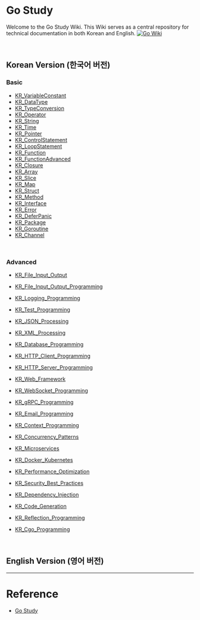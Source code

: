 # Go Study

Welcome to the Go Study Wiki. This Wiki serves as a central repository for technical documentation in both Korean and English.
[![Go Wiki](https://img.shields.io/badge/Go%20Wiki-%23007EC6?style=for-the-badge&logo=go&logoColor=white)](https://github.com/somaz94/go-study/wiki)

<br/>

## Korean Version (한국어 버전)

### Basic 
- [KR\_VariableConstant](https://github.com/somaz94/go-study/wiki/KR_VariableConstant)
- [KR\_DataType](https://github.com/somaz94/go-study/wiki/KR_DataType)
- [KR\_TypeConversion](https://github.com/somaz94/go-study/wiki/KR_TypeConversion)
- [KR\_Operator](https://github.com/somaz94/go-study/wiki/KR_Operator)
- [KR\_String](https://github.com/somaz94/go-study/wiki/KR_String)
- [KR\_Time](https://github.com/somaz94/go-study/wiki/KR_Time)
- [KR\_Pointer](https://github.com/somaz94/go-study/wiki/KR_Pointer)
- [KR\_ControlStatement](https://github.com/somaz94/go-study/wiki/KR_ControlStatement)
- [KR\_LoopStatement](https://github.com/somaz94/go-study/wiki/KR_LoopStatement)
- [KR\_Function](https://github.com/somaz94/go-study/wiki/KR_Function)
- [KR\_FunctionAdvanced](https://github.com/somaz94/go-study/wiki/KR_FunctionAdvanced)
- [KR\_Closure](https://github.com/somaz94/go-study/wiki/KR_Closure)
- [KR\_Array](https://github.com/somaz94/go-study/wiki/KR_Array)
- [KR\_Slice](https://github.com/somaz94/go-study/wiki/KR_Slice)
- [KR\_Map](https://github.com/somaz94/go-study/wiki/KR_Map)
- [KR\_Struct](https://github.com/somaz94/go-study/wiki/KR_Struct)
- [KR\_Method](https://github.com/somaz94/go-study/wiki/KR_Method)
- [KR\_Interface](https://github.com/somaz94/go-study/wiki/KR_Interface)
- [KR\_Error](https://github.com/somaz94/go-study/wiki/KR_Error)
- [KR\_DeferPanic](https://github.com/somaz94/go-study/wiki/KR_DeferPanic)
- [KR\_Package](https://github.com/somaz94/go-study/wiki/KR_Package)
- [KR\_Goroutine](https://github.com/somaz94/go-study/wiki/KR_Goroutine)
- [KR\_Channel](https://github.com/somaz94/go-study/wiki/KR_Channel)

<br/>

### Advanced 

- [KR\_File_Input_Output](https://github.com/somaz94/go-study/wiki/KR_File_Input_Output)
- [KR\_File_Input_Output_Programming](https://github.com/somaz94/go-study/wiki/KR_File_Input_Output_Programming)

- [KR\_Logging_Programming](https://github.com/somaz94/go-study/wiki/KR_Logging_Programming)

- [KR\_Test_Programming](https://github.com/somaz94/go-study/wiki/KR_Test_Programming)

- [KR\_JSON_Processing](https://github.com/somaz94/go-study/wiki/KR_JSON_Processing)
- [KR\_XML_Processing](https://github.com/somaz94/go-study/wiki/KR_XML_Processing)
- [KR\_Database_Programming](https://github.com/somaz94/go-study/wiki/KR_Database_Programming)

- [KR\_HTTP_Client_Programming](https://github.com/somaz94/go-study/wiki/KR_HTTP_Client_Programming)
- [KR\_HTTP_Server_Programming](https://github.com/somaz94/go-study/wiki/KR_HTTP_Server_Programming)
- [KR\_Web_Framework](https://github.com/somaz94/go-study/wiki/KR_Web_Framework)
- [KR\_WebSocket_Programming](https://github.com/somaz94/go-study/wiki/KR_WebSocket_Programming)
- [KR\_gRPC_Programming](https://github.com/somaz94/go-study/wiki/KR_gRPC_Programming)
- [KR\_Email_Programming](https://github.com/somaz94/go-study/wiki/KR_Email_Programming)

- [KR\_Context_Programming](https://github.com/somaz94/go-study/wiki/KR_Context_Programming)
- [KR\_Concurrency_Patterns](https://github.com/somaz94/go-study/wiki/KR_Concurrency_Patterns)

- [KR\_Microservices](https://github.com/somaz94/go-study/wiki/KR_Microservices)
- [KR\_Docker_Kubernetes](https://github.com/somaz94/go-study/wiki/KR_Docker_Kubernetes)

- [KR\_Performance_Optimization](https://github.com/somaz94/go-study/wiki/KR_Performance_Optimization)
- [KR\_Security_Best_Practices](https://github.com/somaz94/go-study/wiki/KR_Security_Best_Practices)

- [KR\_Dependency_Injection](https://github.com/somaz94/go-study/wiki/KR_Dependency_Injection)
- [KR\_Code_Generation](https://github.com/somaz94/go-study/wiki/KR_Code_Generation)
- [KR\_Reflection_Programming](https://github.com/somaz94/go-study/wiki/KR_Reflection_Programming)
- [KR\_Cgo_Programming](https://github.com/somaz94/go-study/wiki/KR_Cgo_Programming)


<br/>

## English Version (영어 버전)


---------------------------

# Reference
- [Go Study](http://golang.site/)